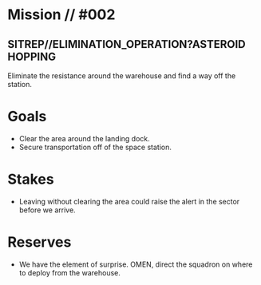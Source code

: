 # Mission // #002

## SITREP//ELIMINATION_OPERATION?ASTEROID HOPPING

Eliminate the resistance around the warehouse and find a way off the station.

# Goals

- Clear the area around the landing dock.
- Secure transportation off of the space station.

# Stakes

- Leaving without clearing the area could raise the alert in the sector before we arrive.

# Reserves

- We have the element of surprise. OMEN, direct the squadron on where to deploy from the warehouse.
